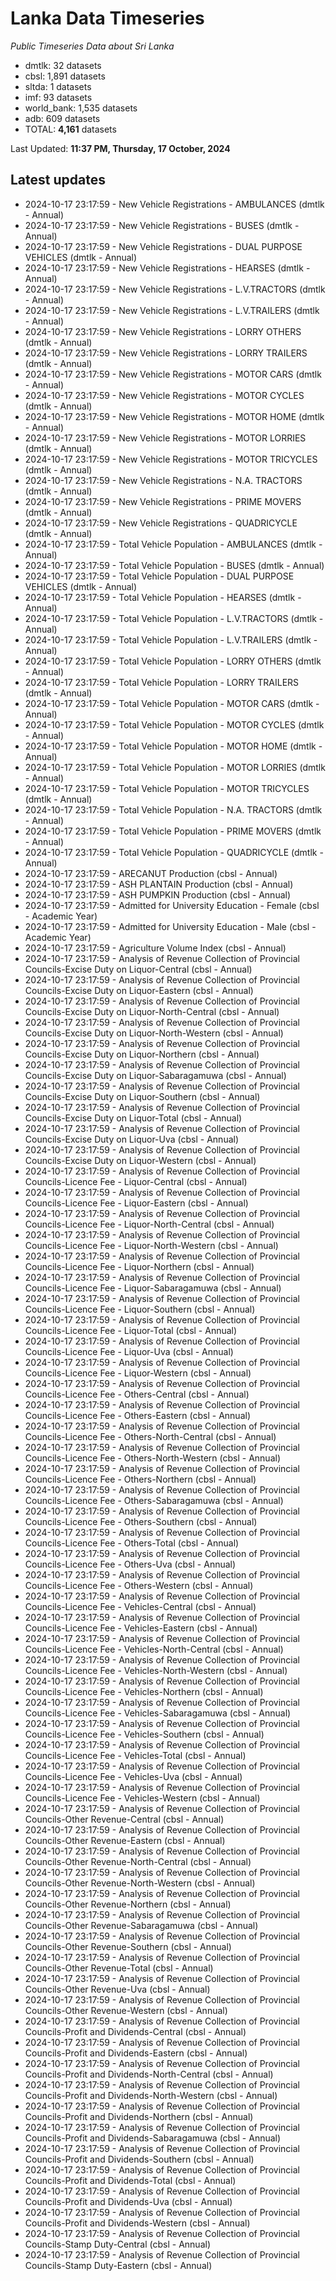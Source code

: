 # Lanka Data Timeseries
*Public Timeseries Data about Sri Lanka*

* dmtlk: 32 datasets
* cbsl: 1,891 datasets
* sltda: 1 datasets
* imf: 93 datasets
* world_bank: 1,535 datasets
* adb: 609 datasets
* TOTAL: **4,161** datasets

Last Updated: **11:37 PM, Thursday, 17 October, 2024**

## Latest updates

* 2024-10-17 23:17:59 - New Vehicle Registrations - AMBULANCES (dmtlk - Annual)
* 2024-10-17 23:17:59 - New Vehicle Registrations - BUSES (dmtlk - Annual)
* 2024-10-17 23:17:59 - New Vehicle Registrations - DUAL PURPOSE VEHICLES (dmtlk - Annual)
* 2024-10-17 23:17:59 - New Vehicle Registrations - HEARSES (dmtlk - Annual)
* 2024-10-17 23:17:59 - New Vehicle Registrations - L.V.TRACTORS (dmtlk - Annual)
* 2024-10-17 23:17:59 - New Vehicle Registrations - L.V.TRAILERS (dmtlk - Annual)
* 2024-10-17 23:17:59 - New Vehicle Registrations - LORRY OTHERS (dmtlk - Annual)
* 2024-10-17 23:17:59 - New Vehicle Registrations - LORRY TRAILERS (dmtlk - Annual)
* 2024-10-17 23:17:59 - New Vehicle Registrations - MOTOR CARS (dmtlk - Annual)
* 2024-10-17 23:17:59 - New Vehicle Registrations - MOTOR CYCLES (dmtlk - Annual)
* 2024-10-17 23:17:59 - New Vehicle Registrations - MOTOR HOME (dmtlk - Annual)
* 2024-10-17 23:17:59 - New Vehicle Registrations - MOTOR LORRIES (dmtlk - Annual)
* 2024-10-17 23:17:59 - New Vehicle Registrations - MOTOR TRICYCLES (dmtlk - Annual)
* 2024-10-17 23:17:59 - New Vehicle Registrations - N.A. TRACTORS (dmtlk - Annual)
* 2024-10-17 23:17:59 - New Vehicle Registrations - PRIME MOVERS (dmtlk - Annual)
* 2024-10-17 23:17:59 - New Vehicle Registrations - QUADRICYCLE (dmtlk - Annual)
* 2024-10-17 23:17:59 - Total Vehicle Population - AMBULANCES (dmtlk - Annual)
* 2024-10-17 23:17:59 - Total Vehicle Population - BUSES (dmtlk - Annual)
* 2024-10-17 23:17:59 - Total Vehicle Population - DUAL PURPOSE VEHICLES (dmtlk - Annual)
* 2024-10-17 23:17:59 - Total Vehicle Population - HEARSES (dmtlk - Annual)
* 2024-10-17 23:17:59 - Total Vehicle Population - L.V.TRACTORS (dmtlk - Annual)
* 2024-10-17 23:17:59 - Total Vehicle Population - L.V.TRAILERS (dmtlk - Annual)
* 2024-10-17 23:17:59 - Total Vehicle Population - LORRY OTHERS (dmtlk - Annual)
* 2024-10-17 23:17:59 - Total Vehicle Population - LORRY TRAILERS (dmtlk - Annual)
* 2024-10-17 23:17:59 - Total Vehicle Population - MOTOR CARS (dmtlk - Annual)
* 2024-10-17 23:17:59 - Total Vehicle Population - MOTOR CYCLES (dmtlk - Annual)
* 2024-10-17 23:17:59 - Total Vehicle Population - MOTOR HOME (dmtlk - Annual)
* 2024-10-17 23:17:59 - Total Vehicle Population - MOTOR LORRIES (dmtlk - Annual)
* 2024-10-17 23:17:59 - Total Vehicle Population - MOTOR TRICYCLES (dmtlk - Annual)
* 2024-10-17 23:17:59 - Total Vehicle Population - N.A. TRACTORS (dmtlk - Annual)
* 2024-10-17 23:17:59 - Total Vehicle Population - PRIME MOVERS (dmtlk - Annual)
* 2024-10-17 23:17:59 - Total Vehicle Population - QUADRICYCLE (dmtlk - Annual)
* 2024-10-17 23:17:59 - ARECANUT Production (cbsl - Annual)
* 2024-10-17 23:17:59 - ASH PLANTAIN Production (cbsl - Annual)
* 2024-10-17 23:17:59 - ASH PUMPKIN Production (cbsl - Annual)
* 2024-10-17 23:17:59 - Admitted for University Education - Female (cbsl - Academic Year)
* 2024-10-17 23:17:59 - Admitted for University Education - Male (cbsl - Academic Year)
* 2024-10-17 23:17:59 - Agriculture Volume Index (cbsl - Annual)
* 2024-10-17 23:17:59 - Analysis of Revenue Collection of Provincial Councils-Excise Duty on Liquor-Central (cbsl - Annual)
* 2024-10-17 23:17:59 - Analysis of Revenue Collection of Provincial Councils-Excise Duty on Liquor-Eastern (cbsl - Annual)
* 2024-10-17 23:17:59 - Analysis of Revenue Collection of Provincial Councils-Excise Duty on Liquor-North-Central (cbsl - Annual)
* 2024-10-17 23:17:59 - Analysis of Revenue Collection of Provincial Councils-Excise Duty on Liquor-North-Western (cbsl - Annual)
* 2024-10-17 23:17:59 - Analysis of Revenue Collection of Provincial Councils-Excise Duty on Liquor-Northern (cbsl - Annual)
* 2024-10-17 23:17:59 - Analysis of Revenue Collection of Provincial Councils-Excise Duty on Liquor-Sabaragamuwa (cbsl - Annual)
* 2024-10-17 23:17:59 - Analysis of Revenue Collection of Provincial Councils-Excise Duty on Liquor-Southern (cbsl - Annual)
* 2024-10-17 23:17:59 - Analysis of Revenue Collection of Provincial Councils-Excise Duty on Liquor-Total (cbsl - Annual)
* 2024-10-17 23:17:59 - Analysis of Revenue Collection of Provincial Councils-Excise Duty on Liquor-Uva (cbsl - Annual)
* 2024-10-17 23:17:59 - Analysis of Revenue Collection of Provincial Councils-Excise Duty on Liquor-Western (cbsl - Annual)
* 2024-10-17 23:17:59 - Analysis of Revenue Collection of Provincial Councils-Licence Fee - Liquor-Central (cbsl - Annual)
* 2024-10-17 23:17:59 - Analysis of Revenue Collection of Provincial Councils-Licence Fee - Liquor-Eastern (cbsl - Annual)
* 2024-10-17 23:17:59 - Analysis of Revenue Collection of Provincial Councils-Licence Fee - Liquor-North-Central (cbsl - Annual)
* 2024-10-17 23:17:59 - Analysis of Revenue Collection of Provincial Councils-Licence Fee - Liquor-North-Western (cbsl - Annual)
* 2024-10-17 23:17:59 - Analysis of Revenue Collection of Provincial Councils-Licence Fee - Liquor-Northern (cbsl - Annual)
* 2024-10-17 23:17:59 - Analysis of Revenue Collection of Provincial Councils-Licence Fee - Liquor-Sabaragamuwa (cbsl - Annual)
* 2024-10-17 23:17:59 - Analysis of Revenue Collection of Provincial Councils-Licence Fee - Liquor-Southern (cbsl - Annual)
* 2024-10-17 23:17:59 - Analysis of Revenue Collection of Provincial Councils-Licence Fee - Liquor-Total (cbsl - Annual)
* 2024-10-17 23:17:59 - Analysis of Revenue Collection of Provincial Councils-Licence Fee - Liquor-Uva (cbsl - Annual)
* 2024-10-17 23:17:59 - Analysis of Revenue Collection of Provincial Councils-Licence Fee - Liquor-Western (cbsl - Annual)
* 2024-10-17 23:17:59 - Analysis of Revenue Collection of Provincial Councils-Licence Fee - Others-Central (cbsl - Annual)
* 2024-10-17 23:17:59 - Analysis of Revenue Collection of Provincial Councils-Licence Fee - Others-Eastern (cbsl - Annual)
* 2024-10-17 23:17:59 - Analysis of Revenue Collection of Provincial Councils-Licence Fee - Others-North-Central (cbsl - Annual)
* 2024-10-17 23:17:59 - Analysis of Revenue Collection of Provincial Councils-Licence Fee - Others-North-Western (cbsl - Annual)
* 2024-10-17 23:17:59 - Analysis of Revenue Collection of Provincial Councils-Licence Fee - Others-Northern (cbsl - Annual)
* 2024-10-17 23:17:59 - Analysis of Revenue Collection of Provincial Councils-Licence Fee - Others-Sabaragamuwa (cbsl - Annual)
* 2024-10-17 23:17:59 - Analysis of Revenue Collection of Provincial Councils-Licence Fee - Others-Southern (cbsl - Annual)
* 2024-10-17 23:17:59 - Analysis of Revenue Collection of Provincial Councils-Licence Fee - Others-Total (cbsl - Annual)
* 2024-10-17 23:17:59 - Analysis of Revenue Collection of Provincial Councils-Licence Fee - Others-Uva (cbsl - Annual)
* 2024-10-17 23:17:59 - Analysis of Revenue Collection of Provincial Councils-Licence Fee - Others-Western (cbsl - Annual)
* 2024-10-17 23:17:59 - Analysis of Revenue Collection of Provincial Councils-Licence Fee - Vehicles-Central (cbsl - Annual)
* 2024-10-17 23:17:59 - Analysis of Revenue Collection of Provincial Councils-Licence Fee - Vehicles-Eastern (cbsl - Annual)
* 2024-10-17 23:17:59 - Analysis of Revenue Collection of Provincial Councils-Licence Fee - Vehicles-North-Central (cbsl - Annual)
* 2024-10-17 23:17:59 - Analysis of Revenue Collection of Provincial Councils-Licence Fee - Vehicles-North-Western (cbsl - Annual)
* 2024-10-17 23:17:59 - Analysis of Revenue Collection of Provincial Councils-Licence Fee - Vehicles-Northern (cbsl - Annual)
* 2024-10-17 23:17:59 - Analysis of Revenue Collection of Provincial Councils-Licence Fee - Vehicles-Sabaragamuwa (cbsl - Annual)
* 2024-10-17 23:17:59 - Analysis of Revenue Collection of Provincial Councils-Licence Fee - Vehicles-Southern (cbsl - Annual)
* 2024-10-17 23:17:59 - Analysis of Revenue Collection of Provincial Councils-Licence Fee - Vehicles-Total (cbsl - Annual)
* 2024-10-17 23:17:59 - Analysis of Revenue Collection of Provincial Councils-Licence Fee - Vehicles-Uva (cbsl - Annual)
* 2024-10-17 23:17:59 - Analysis of Revenue Collection of Provincial Councils-Licence Fee - Vehicles-Western (cbsl - Annual)
* 2024-10-17 23:17:59 - Analysis of Revenue Collection of Provincial Councils-Other Revenue-Central (cbsl - Annual)
* 2024-10-17 23:17:59 - Analysis of Revenue Collection of Provincial Councils-Other Revenue-Eastern (cbsl - Annual)
* 2024-10-17 23:17:59 - Analysis of Revenue Collection of Provincial Councils-Other Revenue-North-Central (cbsl - Annual)
* 2024-10-17 23:17:59 - Analysis of Revenue Collection of Provincial Councils-Other Revenue-North-Western (cbsl - Annual)
* 2024-10-17 23:17:59 - Analysis of Revenue Collection of Provincial Councils-Other Revenue-Northern (cbsl - Annual)
* 2024-10-17 23:17:59 - Analysis of Revenue Collection of Provincial Councils-Other Revenue-Sabaragamuwa (cbsl - Annual)
* 2024-10-17 23:17:59 - Analysis of Revenue Collection of Provincial Councils-Other Revenue-Southern (cbsl - Annual)
* 2024-10-17 23:17:59 - Analysis of Revenue Collection of Provincial Councils-Other Revenue-Total (cbsl - Annual)
* 2024-10-17 23:17:59 - Analysis of Revenue Collection of Provincial Councils-Other Revenue-Uva (cbsl - Annual)
* 2024-10-17 23:17:59 - Analysis of Revenue Collection of Provincial Councils-Other Revenue-Western (cbsl - Annual)
* 2024-10-17 23:17:59 - Analysis of Revenue Collection of Provincial Councils-Profit and Dividends-Central (cbsl - Annual)
* 2024-10-17 23:17:59 - Analysis of Revenue Collection of Provincial Councils-Profit and Dividends-Eastern (cbsl - Annual)
* 2024-10-17 23:17:59 - Analysis of Revenue Collection of Provincial Councils-Profit and Dividends-North-Central (cbsl - Annual)
* 2024-10-17 23:17:59 - Analysis of Revenue Collection of Provincial Councils-Profit and Dividends-North-Western (cbsl - Annual)
* 2024-10-17 23:17:59 - Analysis of Revenue Collection of Provincial Councils-Profit and Dividends-Northern (cbsl - Annual)
* 2024-10-17 23:17:59 - Analysis of Revenue Collection of Provincial Councils-Profit and Dividends-Sabaragamuwa (cbsl - Annual)
* 2024-10-17 23:17:59 - Analysis of Revenue Collection of Provincial Councils-Profit and Dividends-Southern (cbsl - Annual)
* 2024-10-17 23:17:59 - Analysis of Revenue Collection of Provincial Councils-Profit and Dividends-Total (cbsl - Annual)
* 2024-10-17 23:17:59 - Analysis of Revenue Collection of Provincial Councils-Profit and Dividends-Uva (cbsl - Annual)
* 2024-10-17 23:17:59 - Analysis of Revenue Collection of Provincial Councils-Profit and Dividends-Western (cbsl - Annual)
* 2024-10-17 23:17:59 - Analysis of Revenue Collection of Provincial Councils-Stamp Duty-Central (cbsl - Annual)
* 2024-10-17 23:17:59 - Analysis of Revenue Collection of Provincial Councils-Stamp Duty-Eastern (cbsl - Annual)